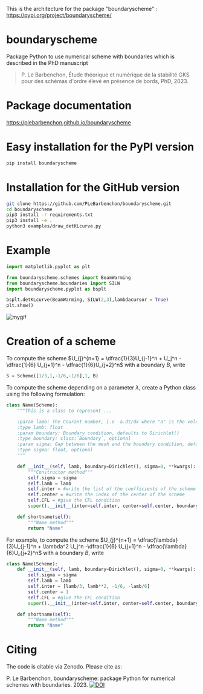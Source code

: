This is the architecture for the package "boundaryscheme" : https://pypi.org/project/boundaryscheme/


# boundaryscheme
Package Python to use numerical scheme with boundaries which is described in the PhD manuscript 
> P. Le Barbenchon, Étude théorique et numérique de la stabilité GKS pour des schémas d'ordre élevé en présence de bords, PhD, 2023.

# Package documentation

https://plebarbenchon.github.io/boundaryscheme

# Easy installation for the PyPI version

```bash
pip install boundaryscheme
```

# Installation for the GitHub version
```bash
git clone https://github.com/PLeBarbenchon/boundaryscheme.git
cd boundaryscheme
pip3 install -r requirements.txt
pip3 install -e .
python3 examples/draw_detKLcurve.py
```

# Example 
```python
import matplotlib.pyplot as plt

from boundaryscheme.schemes import BeamWarming
from boundaryscheme.boundaries import SILW
import boundaryscheme.pyplot as bsplt

bsplt.detKLcurve(BeamWarming, SILW(2,3),lambdacursor = True)
plt.show()
```

![mygif](https://github.com/PLeBarbenchon/boundaryscheme/assets/92107096/2ca0d414-77a6-410e-a582-a3950699dcf0)

# Creation of a scheme

To compute the scheme $U_{j}^{n+1} = \dfrac{1}{3}U_{j-1}^n + U_j^n -\dfrac{1}{6} U_{j+1}^n - \dfrac{1}{6}U_{j+2}^n$ with a boundary $B$, write 

```python
S = Scheme([1/3,1,-1/6,-1/6],1, B) 
```


To compute the scheme depending on a parameter $\lambda$, create a Python class using the following formulation:

```python
class Name(Scheme):
    """This is a class to represent ...

    :param lamb: The Courant number, i.e  a.dt/dx where "a" is the velocity, "dt" the time discretization and "dx" the space discretization
    :type lamb: float
    :param boundary: Boundary condition, defaults to Dirichlet()
    :type boundary: class:`Boundary`, optional
    :param sigma: Gap between the mesh and the boundary condition, defaults to 0
    :type sigma: float, optional
    """

    def __init__(self, lamb, boundary=Dirichlet(), sigma=0, **kwargs):
        """Constructor method"""
        self.sigma = sigma
        self.lamb = lamb
        self.inter = #write the list of the coefficients of the scheme
        self.center = #write the index of the center of the scheme
        self.CFL = #give the CFL condition
        super().__init__(inter=self.inter, center=self.center, boundary=boundary, sigma=sigma, **kwargs)

    def shortname(self):
        """Name method"""
        return "Name"
```
For example, to compute the scheme 
$U_{j}^{n+1} = \dfrac{\lambda}{3}U_{j-1}^n + \lambda^2 U_j^n -\dfrac{1}{6} U_{j+1}^n - \dfrac{\lambda}{6}U_{j+2}^n$ with a boundary $B$, write 

```python
class Name(Scheme):
    def __init__(self, lamb, boundary=Dirichlet(), sigma=0, **kwargs):
        self.sigma = sigma
        self.lamb = lamb
        self.inter = [lamb/3, lamb**2, -1/6, -lamb/6]
        self.center = 1
        self.CFL = #give the CFL condition
        super().__init__(inter=self.inter, center=self.center, boundary=boundary, sigma=sigma, **kwargs)

    def shortname(self):
        """Name method"""
        return "Name"
```


# Citing

The code is citable via Zenodo. Please cite as:

P. Le Barbenchon, boundaryscheme: package Python for numerical schemes with boundaries. 2023. [![DOI](https://zenodo.org/badge/DOI/10.5281/zenodo.7773742.svg)](https://doi.org/10.5281/zenodo.7773742)


